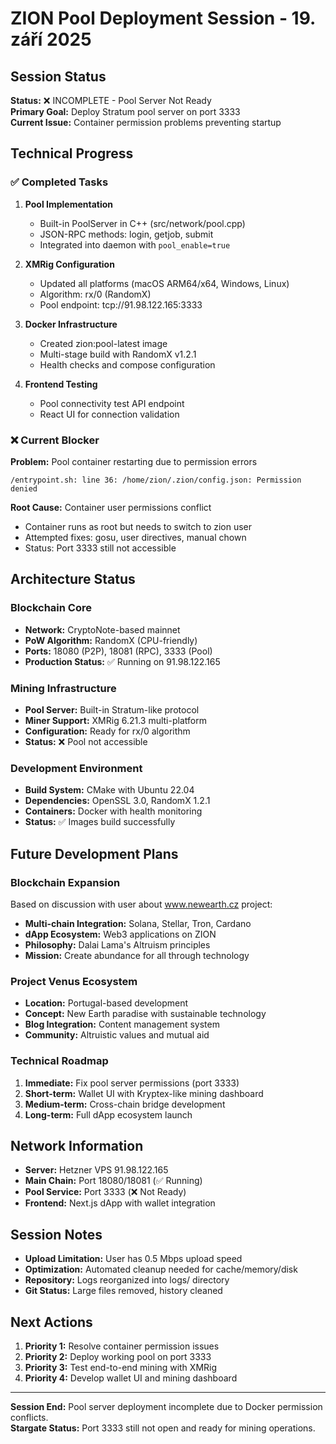 # ZION Pool Deployment Session - 19. září 2025

## Session Status
**Status:** ❌ INCOMPLETE - Pool Server Not Ready  
**Primary Goal:** Deploy Stratum pool server on port 3333  
**Current Issue:** Container permission problems preventing startup  

## Technical Progress

### ✅ Completed Tasks
1. **Pool Implementation**
   - Built-in PoolServer in C++ (src/network/pool.cpp)
   - JSON-RPC methods: login, getjob, submit
   - Integrated into daemon with `pool_enable=true`

2. **XMRig Configuration** 
   - Updated all platforms (macOS ARM64/x64, Windows, Linux)
   - Algorithm: rx/0 (RandomX)
   - Pool endpoint: tcp://91.98.122.165:3333

3. **Docker Infrastructure**
   - Created zion:pool-latest image
   - Multi-stage build with RandomX v1.2.1
   - Health checks and compose configuration

4. **Frontend Testing**
   - Pool connectivity test API endpoint
   - React UI for connection validation

### ❌ Current Blocker
**Problem:** Pool container restarting due to permission errors
```
/entrypoint.sh: line 36: /home/zion/.zion/config.json: Permission denied
```

**Root Cause:** Container user permissions conflict
- Container runs as root but needs to switch to zion user
- Attempted fixes: gosu, user directives, manual chown
- Status: Port 3333 still not accessible

## Architecture Status

### Blockchain Core
- **Network:** CryptoNote-based mainnet
- **PoW Algorithm:** RandomX (CPU-friendly)
- **Ports:** 18080 (P2P), 18081 (RPC), 3333 (Pool)
- **Production Status:** ✅ Running on 91.98.122.165

### Mining Infrastructure  
- **Pool Server:** Built-in Stratum-like protocol
- **Miner Support:** XMRig 6.21.3 multi-platform
- **Configuration:** Ready for rx/0 algorithm
- **Status:** ❌ Pool not accessible

### Development Environment
- **Build System:** CMake with Ubuntu 22.04
- **Dependencies:** OpenSSL 3.0, RandomX 1.2.1
- **Containers:** Docker with health monitoring
- **Status:** ✅ Images build successfully

## Future Development Plans

### Blockchain Expansion
Based on discussion with user about www.newearth.cz project:
- **Multi-chain Integration:** Solana, Stellar, Tron, Cardano
- **dApp Ecosystem:** Web3 applications on ZION
- **Philosophy:** Dalai Lama's Altruism principles
- **Mission:** Create abundance for all through technology

### Project Venus Ecosystem
- **Location:** Portugal-based development
- **Concept:** New Earth paradise with sustainable technology
- **Blog Integration:** Content management system
- **Community:** Altruistic values and mutual aid

### Technical Roadmap
1. **Immediate:** Fix pool server permissions (port 3333)
2. **Short-term:** Wallet UI with Kryptex-like mining dashboard
3. **Medium-term:** Cross-chain bridge development
4. **Long-term:** Full dApp ecosystem launch

## Network Information
- **Server:** Hetzner VPS 91.98.122.165
- **Main Chain:** Port 18080/18081 (✅ Running)
- **Pool Service:** Port 3333 (❌ Not Ready)
- **Frontend:** Next.js dApp with wallet integration

## Session Notes
- **Upload Limitation:** User has 0.5 Mbps upload speed
- **Optimization:** Automated cleanup needed for cache/memory/disk
- **Repository:** Logs reorganized into logs/ directory
- **Git Status:** Large files removed, history cleaned

## Next Actions
1. **Priority 1:** Resolve container permission issues
2. **Priority 2:** Deploy working pool on port 3333
3. **Priority 3:** Test end-to-end mining with XMRig
4. **Priority 4:** Develop wallet UI and mining dashboard

---
**Session End:** Pool server deployment incomplete due to Docker permission conflicts.  
**Stargate Status:** Port 3333 still not open and ready for mining operations.